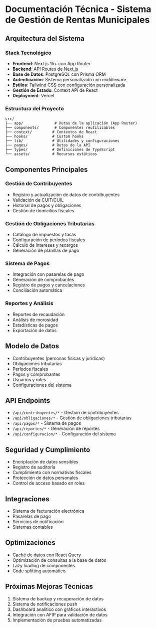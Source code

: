 # Documentación Técnica - Sistema de Gestión de Rentas Municipales

## Arquitectura del Sistema

### Stack Tecnológico

- **Frontend**: Next.js 15+ con App Router
- **Backend**: API Routes de Next.js
- **Base de Datos**: PostgreSQL con Prisma ORM
- **Autenticación**: Sistema personalizado con middleware
- **Estilos**: Tailwind CSS con configuración personalizada
- **Gestión de Estado**: Context API de React
- **Deployment**: Vercel

### Estructura del Proyecto

```
src/
├── app/              # Rutas de la aplicación (App Router)
├── components/       # Componentes reutilizables
├── context/         # Contextos de React
├── hooks/           # Custom hooks
├── lib/             # Utilidades y configuraciones
├── pages/           # Rutas de la API
├── types/           # Definiciones de TypeScript
└── assets/          # Recursos estáticos
```

## Componentes Principales

### Gestión de Contribuyentes

- Registro y actualización de datos de contribuyentes
- Validación de CUIT/CUIL
- Historial de pagos y obligaciones
- Gestión de domicilios fiscales

### Gestión de Obligaciones Tributarias

- Catálogo de impuestos y tasas
- Configuración de períodos fiscales
- Cálculo de intereses y recargos
- Generación de planillas de pago

### Sistema de Pagos

- Integración con pasarelas de pago
- Generación de comprobantes
- Registro de pagos y cancelaciones
- Conciliación automática

### Reportes y Análisis

- Reportes de recaudación
- Análisis de morosidad
- Estadísticas de pagos
- Exportación de datos

## Modelo de Datos

- Contribuyentes (personas físicas y jurídicas)
- Obligaciones tributarias
- Períodos fiscales
- Pagos y comprobantes
- Usuarios y roles
- Configuraciones del sistema

## API Endpoints

- `/api/contribuyentes/*` - Gestión de contribuyentes
- `/api/obligaciones/*` - Gestión de obligaciones tributarias
- `/api/pagos/*` - Sistema de pagos
- `/api/reportes/*` - Generación de reportes
- `/api/configuracion/*` - Configuración del sistema

## Seguridad y Cumplimiento

- Encriptación de datos sensibles
- Registro de auditoría
- Cumplimiento con normativas fiscales
- Protección de datos personales
- Control de acceso basado en roles

## Integraciones

- Sistema de facturación electrónica
- Pasarelas de pago
- Servicios de notificación
- Sistemas contables

## Optimizaciones

- Caché de datos con React Query
- Optimización de consultas a la base de datos
- Lazy loading de componentes
- Code splitting automático

## Próximas Mejoras Técnicas

1. Sistema de backup y recuperación de datos
2. Sistema de notificaciones push
3. Dashboard analítico con gráficos interactivos
4. Integración con AFIP para validación de datos
5. Implementación de pruebas automatizadas
